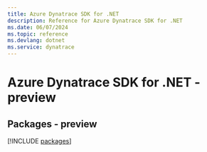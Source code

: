 ```yaml
---
title: Azure Dynatrace SDK for .NET
description: Reference for Azure Dynatrace SDK for .NET
ms.date: 06/07/2024
ms.topic: reference
ms.devlang: dotnet
ms.service: dynatrace
---
```

# Azure Dynatrace SDK for .NET - preview
## Packages - preview
[!INCLUDE [packages](dynatrace-index.md)]